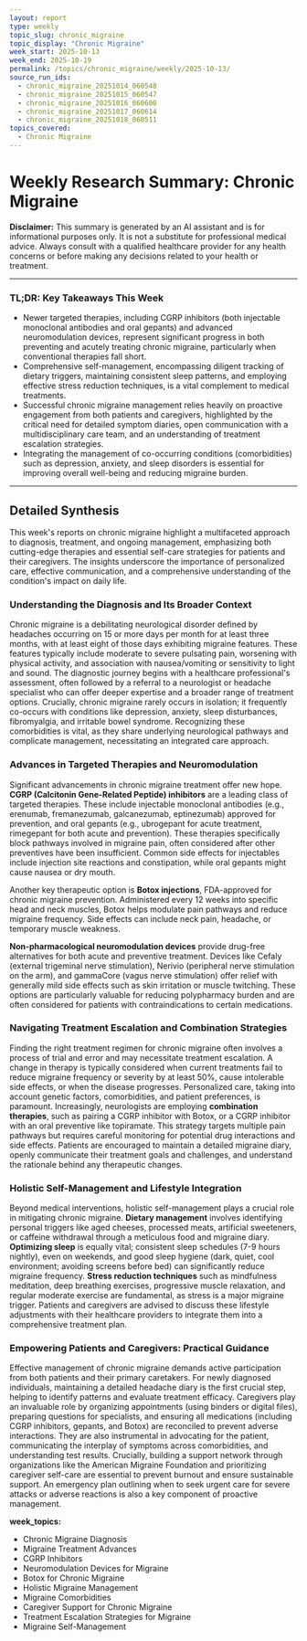 ```yaml
---
layout: report
type: weekly
topic_slug: chronic_migraine
topic_display: "Chronic Migraine"
week_start: 2025-10-13
week_end: 2025-10-19
permalink: /topics/chronic_migraine/weekly/2025-10-13/
source_run_ids:
  - chronic_migraine_20251014_060548
  - chronic_migraine_20251015_060547
  - chronic_migraine_20251016_060600
  - chronic_migraine_20251017_060614
  - chronic_migraine_20251018_060511
topics_covered:
  - Chronic Migraine
---
```


# Weekly Research Summary: Chronic Migraine

**Disclaimer:** This summary is generated by an AI assistant and is for informational purposes only. It is not a substitute for professional medical advice. Always consult with a qualified healthcare provider for any health concerns or before making any decisions related to your health or treatment.

---

### **TL;DR: Key Takeaways This Week**

- Newer targeted therapies, including CGRP inhibitors (both injectable monoclonal antibodies and oral gepants) and advanced neuromodulation devices, represent significant progress in both preventing and acutely treating chronic migraine, particularly when conventional therapies fall short.
- Comprehensive self-management, encompassing diligent tracking of dietary triggers, maintaining consistent sleep patterns, and employing effective stress reduction techniques, is a vital complement to medical treatments.
- Successful chronic migraine management relies heavily on proactive engagement from both patients and caregivers, highlighted by the critical need for detailed symptom diaries, open communication with a multidisciplinary care team, and an understanding of treatment escalation strategies.
- Integrating the management of co-occurring conditions (comorbidities) such as depression, anxiety, and sleep disorders is essential for improving overall well-being and reducing migraine burden.

---

## Detailed Synthesis

This week's reports on chronic migraine highlight a multifaceted approach to diagnosis, treatment, and ongoing management, emphasizing both cutting-edge therapies and essential self-care strategies for patients and their caregivers. The insights underscore the importance of personalized care, effective communication, and a comprehensive understanding of the condition's impact on daily life.

### Understanding the Diagnosis and Its Broader Context

Chronic migraine is a debilitating neurological disorder defined by headaches occurring on 15 or more days per month for at least three months, with at least eight of those days exhibiting migraine features. These features typically include moderate to severe pulsating pain, worsening with physical activity, and association with nausea/vomiting or sensitivity to light and sound. The diagnostic journey begins with a healthcare professional's assessment, often followed by a referral to a neurologist or headache specialist who can offer deeper expertise and a broader range of treatment options. Crucially, chronic migraine rarely occurs in isolation; it frequently co-occurs with conditions like depression, anxiety, sleep disturbances, fibromyalgia, and irritable bowel syndrome. Recognizing these comorbidities is vital, as they share underlying neurological pathways and complicate management, necessitating an integrated care approach.

### Advances in Targeted Therapies and Neuromodulation

Significant advancements in chronic migraine treatment offer new hope. **CGRP (Calcitonin Gene-Related Peptide) inhibitors** are a leading class of targeted therapies. These include injectable monoclonal antibodies (e.g., erenumab, fremanezumab, galcanezumab, eptinezumab) approved for prevention, and oral gepants (e.g., ubrogepant for acute treatment, rimegepant for both acute and prevention). These therapies specifically block pathways involved in migraine pain, often considered after other preventives have been insufficient. Common side effects for injectables include injection site reactions and constipation, while oral gepants might cause nausea or dry mouth.

Another key therapeutic option is **Botox injections**, FDA-approved for chronic migraine prevention. Administered every 12 weeks into specific head and neck muscles, Botox helps modulate pain pathways and reduce migraine frequency. Side effects can include neck pain, headache, or temporary muscle weakness.

**Non-pharmacological neuromodulation devices** provide drug-free alternatives for both acute and preventive treatment. Devices like Cefaly (external trigeminal nerve stimulation), Nerivio (peripheral nerve stimulation on the arm), and gammaCore (vagus nerve stimulation) offer relief with generally mild side effects such as skin irritation or muscle twitching. These options are particularly valuable for reducing polypharmacy burden and are often considered for patients with contraindications to certain medications.

### Navigating Treatment Escalation and Combination Strategies

Finding the right treatment regimen for chronic migraine often involves a process of trial and error and may necessitate treatment escalation. A change in therapy is typically considered when current treatments fail to reduce migraine frequency or severity by at least 50%, cause intolerable side effects, or when the disease progresses. Personalized care, taking into account genetic factors, comorbidities, and patient preferences, is paramount. Increasingly, neurologists are employing **combination therapies**, such as pairing a CGRP inhibitor with Botox, or a CGRP inhibitor with an oral preventive like topiramate. This strategy targets multiple pain pathways but requires careful monitoring for potential drug interactions and side effects. Patients are encouraged to maintain a detailed migraine diary, openly communicate their treatment goals and challenges, and understand the rationale behind any therapeutic changes.

### Holistic Self-Management and Lifestyle Integration

Beyond medical interventions, holistic self-management plays a crucial role in mitigating chronic migraine. **Dietary management** involves identifying personal triggers like aged cheeses, processed meats, artificial sweeteners, or caffeine withdrawal through a meticulous food and migraine diary. **Optimizing sleep** is equally vital; consistent sleep schedules (7-9 hours nightly), even on weekends, and good sleep hygiene (dark, quiet, cool environment; avoiding screens before bed) can significantly reduce migraine frequency. **Stress reduction techniques** such as mindfulness meditation, deep breathing exercises, progressive muscle relaxation, and regular moderate exercise are fundamental, as stress is a major migraine trigger. Patients and caregivers are advised to discuss these lifestyle adjustments with their healthcare providers to integrate them into a comprehensive treatment plan.

### Empowering Patients and Caregivers: Practical Guidance

Effective management of chronic migraine demands active participation from both patients and their primary caretakers. For newly diagnosed individuals, maintaining a detailed headache diary is the first crucial step, helping to identify patterns and evaluate treatment efficacy. Caregivers play an invaluable role by organizing appointments (using binders or digital files), preparing questions for specialists, and ensuring all medications (including CGRP inhibitors, gepants, and Botox) are reconciled to prevent adverse interactions. They are also instrumental in advocating for the patient, communicating the interplay of symptoms across comorbidities, and understanding test results. Crucially, building a support network through organizations like the American Migraine Foundation and prioritizing caregiver self-care are essential to prevent burnout and ensure sustainable support. An emergency plan outlining when to seek urgent care for severe attacks or adverse reactions is also a key component of proactive management.

**week_topics:**
- Chronic Migraine Diagnosis
- Migraine Treatment Advances
- CGRP Inhibitors
- Neuromodulation Devices for Migraine
- Botox for Chronic Migraine
- Holistic Migraine Management
- Migraine Comorbidities
- Caregiver Support for Chronic Migraine
- Treatment Escalation Strategies for Migraine
- Migraine Self-Management
